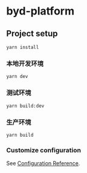 # byd-platform

## Project setup
```
yarn install
```

### 本地开发环境
```
yarn dev
```

### 测试环境
```
yarn build:dev
```

### 生产环境
```
yarn build
```

<!-- ### Lints and fixes files
```
yarn lint
``` -->

### Customize configuration
See [Configuration Reference](https://cli.vuejs.org/config/).
